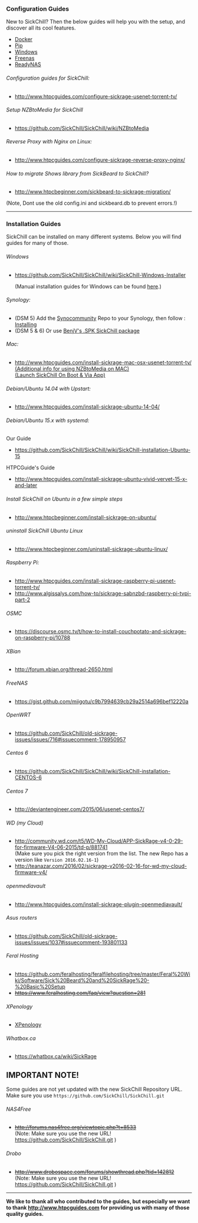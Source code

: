 ### Configuration Guides

New to SickChill? Then the below guides will help you with the setup, and discover all its cool features.

* [Docker](https://github.com/SickChill/SickChill/wiki/Docker)
* [Pip](https://github.com/SickChill/SickChill/wiki/Pip)
* [Windows](https://github.com/SickChill/SickChillInstaller/releases/latest)
* [Freenas](https://github.com/SickChill/SickChill/wiki/Freenas)
* [ReadyNAS](https://github.com/SickChill/SickChill/wiki/ReadyNAS)

###### Configuration guides for SickChill:
* http://www.htpcguides.com/configure-sickrage-usenet-torrent-tv/

###### Setup NZBtoMedia for SickChill
* https://github.com/SickChill/SickChill/wiki/NZBtoMedia

###### Reverse Proxy with Nginx on Linux:
* http://www.htpcguides.com/configure-sickrage-reverse-proxy-nginx/

###### How to migrate Shows library from SickBeard to SickChill?
* http://www.htpcbeginner.com/sickbeard-to-sickrage-migration/

(Note, Dont use the old config.ini and sickbeard.db to prevent errors.!)

--------------------
### Installation Guides

SickChill can be installed on many different systems. Below you will find guides for many of those.

###### Windows
* https://github.com/SickChill/SickChill/wiki/SickChill-Windows-Installer

  (Manual installation guides for Windows can be found [here](https://github.com/SickChill/SickChill/wiki/SickChill-Windows-Installer#manual-installation-guides-for-windows).)

###### Synology:

* (DSM 5) Add the [Synocommunity](https://synocommunity.com/#easy-install) Repo to your Synology, then follow : [Installing](https://github.com/SickChill/SickChill/wiki/Switching-your-Synology's-SickChill-to-the-new-repository#install-sickchill)  
* (DSM 5 & 6) Or use [BenjV's .SPK SickChill package](https://github.com/BenjV/SYNO-packages)

###### Mac:
* http://www.htpcguides.com/install-sickrage-mac-osx-usenet-torrent-tv/  
[(Additional info for using NZBtoMedia on MAC)](https://gist.github.com/XxUnkn0wnxX/bf3d848232f4a71b6556)    
[(Launch SickChill On Boot & Via App)](https://gist.github.com/XxUnkn0wnxX/d199daecc5c414174cf9)  

###### Debian/Ubuntu 14.04 with Upstart:
* http://www.htpcguides.com/install-sickrage-ubuntu-14-04/

###### Debian/Ubuntu 15.x with systemd:
Our Guide
* https://github.com/SickChill/SickChill/wiki/SickChill-installation-Ubuntu-15

HTPCGuide's Guide
* http://www.htpcguides.com/install-sickrage-ubuntu-vivid-vervet-15-x-and-later

###### Install SickChill on Ubuntu in a few simple steps  
* http://www.htpcbeginner.com/install-sickrage-on-ubuntu/  

###### uninstall SickChill Ubuntu Linux
* http://www.htpcbeginner.com/uninstall-sickrage-ubuntu-linux/

###### Raspberry Pi:
* http://www.htpcguides.com/install-sickrage-raspberry-pi-usenet-torrent-tv/
* http://www.algissalys.com/how-to/sickrage-sabnzbd-raspberry-pi-tvpi-part-2  

###### OSMC 
* https://discourse.osmc.tv/t/how-to-install-couchpotato-and-sickrage-on-raspberry-pi/10788

###### XBian
* http://forum.xbian.org/thread-2650.html  

###### FreeNAS
* https://gist.github.com/miigotu/c9b7994639cb29a2514a696bef12220a  

###### OpenWRT
* https://github.com/SickChill/old-sickrage-issues/issues/716#issuecomment-178950957

###### Centos 6
* https://github.com/SickChill/SickChill/wiki/SickChill-installation-CENTOS-6

###### Centos 7
* http://deviantengineer.com/2015/06/usenet-centos7/

###### WD (my Cloud)  
* http://community.wd.com/t5/WD-My-Cloud/APP-SickRage-v4-0-29-for-firmware-V4-06-2015/td-p/881741  
(Make sure you pick the right version from the list. The new Repo has a version like `Version 2016.02.16-1`)  
* http://teanazar.com/2016/02/sickrage-v2016-02-16-for-wd-my-cloud-firmware-v4/  

###### openmediavault
* http://www.htpcguides.com/install-sickrage-plugin-openmediavault/  

###### Asus routers
* https://github.com/SickChill/old-sickrage-issues/issues/1037#issuecomment-193801133

###### Feral Hosting  
* https://github.com/feralhosting/feralfilehosting/tree/master/Feral%20Wiki/Software/Sick%20Beard%20and%20SickRage%20-%20Basic%20Setup   
* ~~https://www.feralhosting.com/faq/view?question=281~~  

###### XPenology  
* [XPenology](https://idmedia.no/general/sickrage-dead-long-live-sickrage/)  

###### Whatbox.ca
* https://whatbox.ca/wiki/SickRage


## IMPORTANT NOTE!  
Some guides are not yet updated with the new SickChill Repository URL.  
Make sure you use `https://github.com/SickChill/SickChill.git`  


###### NAS4Free  
* ~~http://forums.nas4free.org/viewtopic.php?t=8533~~  
(Note: Make sure you use the new URL! https://github.com/SickChill/SickChill.git )  

###### Drobo
* ~~http://www.drobospace.com/forums/showthread.php?tid=142812~~  
(Note: Make sure you use the new URL! https://github.com/SickChill/SickChill.git )  

------------
**We like to thank all who contributed to the guides, but especially we want to thank http://www.htpcguides.com for providing us with many of those quality guides.**
